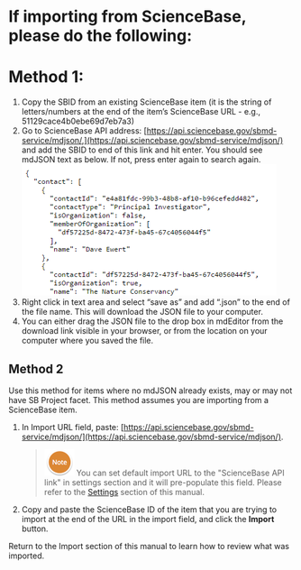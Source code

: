 # If importing from ScienceBase, please do the following:

# Method 1:

1. Copy the SBID from an existing ScienceBase item \(it is the string of letters/numbers at the end of the item’s ScienceBase URL - e.g., 51129cace4b0ebe69d7eb7a3\)
2. Go to ScienceBase API address: [https://api.sciencebase.gov/sbmd-service/mdjson/,](https://api.sciencebase.gov/sbmd-service/mdjson/) and add the SBID to end of this link and hit enter. You should see mdJSON text as below.  If not, press enter again to search again.
   ![](/assets/ScienceBase_mdJSON_Text.png)
3. Right click in text area and select “save as” and add “.json” to the end of the file name. This will download the JSON file to your computer.
4. You can either drag the JSON file to the drop box in mdEditor from the download link visible in your browser, or from the location on your computer where you saved the file.

## Method 2

Use this method for items where no mdJSON already exists, may or may not have SB Project facet. This method assumes you are importing from a ScienceBase item.

1. In Import URL field, paste: [https://api.sciencebase.gov/sbmd-service/mdjson/](https://api.sciencebase.gov/sbmd-service/mdjson/).
   > ![](/assets/NoteSmall.png) You can set default import URL to the "ScienceBase API link" in settings section and it will pre-populate this field. Please refer to the [Settings](/settings.md) section of this manual.
2. Copy and paste the ScienceBase ID of the item that you are trying to import at the end of the URL in the import field, and click the **Import** button.

Return to the Import section of this manual to learn how to review what was imported.



